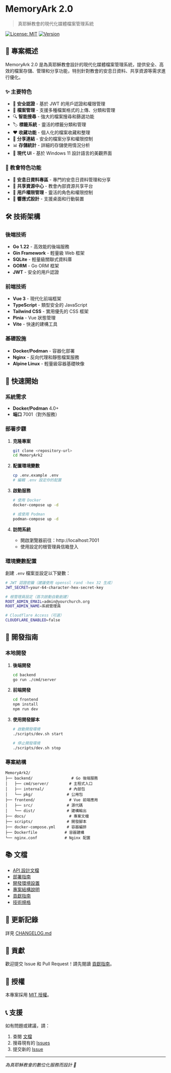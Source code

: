 # MemoryArk 2.0

> 真耶穌教會的現代化媒體檔案管理系統

[![License: MIT](https://img.shields.io/badge/License-MIT-blue.svg)](./LICENSE)
[![Version](https://img.shields.io/badge/Version-2.0.0-green.svg)](./CHANGELOG.md)

## 🎯 專案概述

MemoryArk 2.0 是為真耶穌教會設計的現代化媒體檔案管理系統，提供安全、高效的檔案存儲、管理和分享功能，特別針對教會的安息日資料、共享資源等需求進行優化。

### ✨ 主要特色

- 🔐 **安全認證** - 基於 JWT 的用戶認證和權限管理
- 📁 **檔案管理** - 支援多種檔案格式的上傳、分類和管理
- 🔍 **智能搜尋** - 強大的檔案搜尋和篩選功能
- 🏷️ **標籤系統** - 靈活的標籤分類和管理
- ❤️ **收藏功能** - 個人化的檔案收藏和整理
- 🔗 **分享連結** - 安全的檔案分享和權限控制
- 📊 **存儲統計** - 詳細的存儲使用情況分析
- 🎨 **現代 UI** - 基於 Windows 11 設計語言的美觀界面

### 🎯 教會特色功能

- 📖 **安息日資料專區** - 專門的安息日資料管理和分享
- 🤝 **共享資源中心** - 教會內部資源共享平台
- 👥 **用戶權限管理** - 靈活的角色和權限控制
- 📱 **響應式設計** - 支援桌面和行動裝置

## 🛠️ 技術架構

### 後端技術
- **Go 1.22** - 高效能的後端服務
- **Gin Framework** - 輕量級 Web 框架
- **SQLite** - 輕量級關聯式資料庫
- **GORM** - Go ORM 框架
- **JWT** - 安全的用戶認證

### 前端技術
- **Vue 3** - 現代化前端框架
- **TypeScript** - 類型安全的 JavaScript
- **Tailwind CSS** - 實用優先的 CSS 框架
- **Pinia** - Vue 狀態管理
- **Vite** - 快速的建構工具

### 基礎設施
- **Docker/Podman** - 容器化部署
- **Nginx** - 反向代理和靜態檔案服務
- **Alpine Linux** - 輕量級容器基礎映像

## 🚀 快速開始

### 系統需求

- **Docker/Podman** 4.0+
- **端口** 7001（對外服務）

### 部署步驟

1. **克隆專案**
   ```bash
   git clone <repository-url>
   cd MemoryArk2
   ```

2. **配置環境變數**
   ```bash
   cp .env.example .env
   # 編輯 .env 設定你的配置
   ```

3. **啟動服務**
   ```bash
   # 使用 Docker
   docker-compose up -d
   
   # 或使用 Podman
   podman-compose up -d
   ```

4. **訪問系統**
   - 開啟瀏覽器前往：http://localhost:7001
   - 使用設定的根管理員信箱登入

### 環境變數配置

創建 `.env` 檔案並設定以下變數：

```bash
# JWT 認證密鑰（建議使用 openssl rand -hex 32 生成）
JWT_SECRET=your-64-character-hex-secret-key

# 根管理員設定（首次啟動自動創建）
ROOT_ADMIN_EMAIL=admin@yourchurch.org
ROOT_ADMIN_NAME=系統管理員

# Cloudflare Access（可選）
CLOUDFLARE_ENABLED=false
```

## 📖 開發指南

### 本地開發

1. **後端開發**
   ```bash
   cd backend
   go run ./cmd/server
   ```

2. **前端開發**
   ```bash
   cd frontend
   npm install
   npm run dev
   ```

3. **使用開發腳本**
   ```bash
   # 啟動開發環境
   ./scripts/dev.sh start
   
   # 停止開發環境
   ./scripts/dev.sh stop
   ```

### 專案結構

```
MemoryArk2/
├── backend/                 # Go 後端服務
│   ├── cmd/server/         # 主程式入口
│   ├── internal/           # 內部包
│   └── pkg/               # 公用包
├── frontend/               # Vue 前端應用
│   ├── src/               # 源代碼
│   └── dist/              # 建構輸出
├── docs/                   # 專案文檔
├── scripts/               # 開發腳本
├── docker-compose.yml     # 容器編排
├── Dockerfile            # 容器建構
└── nginx.conf            # Nginx 配置
```

## 📚 文檔

- [API 設計文檔](./docs/API_DESIGN.md)
- [部署指南](./docs/DEPLOYMENT.md)
- [開發環境設置](./docs/DEVELOPMENT.md)
- [專案結構說明](./docs/PROJECT_STRUCTURE.md)
- [貢獻指南](./CONTRIBUTING.md)
- [技術規格](./SPECIFICATION.md)

## 🔄 更新記錄

詳見 [CHANGELOG.md](./CHANGELOG.md)

## 🤝 貢獻

歡迎提交 Issue 和 Pull Request！請先閱讀 [貢獻指南](./CONTRIBUTING.md)。

## 📄 授權

本專案採用 [MIT 授權](./LICENSE)。

## 📞 支援

如有問題或建議，請：
1. 查閱 [文檔](./docs/)
2. 搜尋現有的 [Issues](../../issues)
3. 提交新的 [Issue](../../issues/new)

---

*為真耶穌教會的數位化服務而設計 💙*
